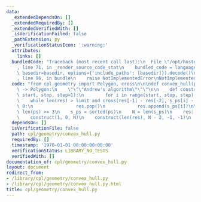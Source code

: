 ```yaml
---
data:
  _extendedDependsOn: []
  _extendedRequiredBy: []
  _extendedVerifiedWith: []
  _isVerificationFailed: false
  _pathExtension: py
  _verificationStatusIcon: ':warning:'
  attributes:
    links: []
  bundledCode: "Traceback (most recent call last):\n  File \"/opt/hostedtoolcache/Python/3.9.2/x64/lib/python3.9/site-packages/onlinejudge_verify/documentation/build.py\"\
    , line 71, in _render_source_code_stat\n    bundled_code = language.bundle(stat.path,\
    \ basedir=basedir, options={'include_paths': [basedir]}).decode()\n  File \"/opt/hostedtoolcache/Python/3.9.2/x64/lib/python3.9/site-packages/onlinejudge_verify/languages/python.py\"\
    , line 96, in bundle\n    raise NotImplementedError\nNotImplementedError\n"
  code: "from cpl.geometry import Polygon, cross\n\n\ndef convex_hull(ps: Polygon)\
    \ -> Polygon:\n    \"\"\"Andrew's algorithm\"\"\"\n\n    def construct(limit,\
    \ start, stop, step=1):\n        for i in range(start, stop, step):\n        \
    \    while len(res) > limit and cross(res[-1] - res[-2], s_ps[i] - res[-1]) <\
    \ 0:\n                res.pop()\n            res.append(s_ps[i])\n\n    assert\
    \ len(ps) >= 3\n    s_ps = sorted(ps)\n    N = len(s_ps)\n    res: Polygon = []\n\
    \    construct(1, 0, N)\n    construct(len(res), N - 2, -1, -1)\n    return res[:-1]\n"
  dependsOn: []
  isVerificationFile: false
  path: cpl/geometry/convex_hull.py
  requiredBy: []
  timestamp: '1970-01-01 00:00:00+00:00'
  verificationStatus: LIBRARY_NO_TESTS
  verifiedWith: []
documentation_of: cpl/geometry/convex_hull.py
layout: document
redirect_from:
- /library/cpl/geometry/convex_hull.py
- /library/cpl/geometry/convex_hull.py.html
title: cpl/geometry/convex_hull.py
---
```

